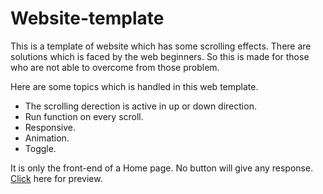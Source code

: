 # Website-template
This is a template of website which has some scrolling effects.
There are solutions which is faced by the web beginners. So this is made for those who are not able to overcome from those problem.

Here are some topics which is handled in this web template.

* The scrolling derection is active in up or down direction.
* Run function on every scroll.
* Responsive.
* Animation.
* Toggle.

It is only the front-end of a Home page. No button will give any response.  
[Click](https://rohit-singh19.github.io/Website-template/) here for preview.
